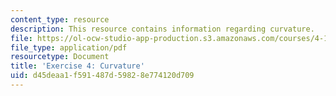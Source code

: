 ```yaml
---
content_type: resource
description: This resource contains information regarding curvature.
file: https://ol-ocw-studio-app-production.s3.amazonaws.com/courses/4-105-geometric-disciplines-and-architecture-skills-reciprocal-methodologies-fall-2012/d45deaa1f591487d59828e774120d709_MIT4_105F12_ex4-curvature.pdf
file_type: application/pdf
resourcetype: Document
title: 'Exercise 4: Curvature'
uid: d45deaa1-f591-487d-5982-8e774120d709
---
```

